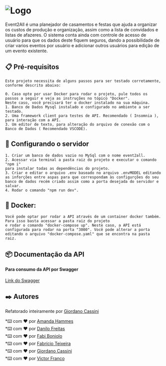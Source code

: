 
# ![Logo](logotipo2.png)

Event2All é uma planejador de casamentos e festas que ajuda a organizar os custos de produção e organização, 
assim como a lista de convidados e listas de afazeres. O sistema conta ainda com controle de acesso de usuário 
para que os dados deste fiquem seguros, dando a possibilidade de criar varios eventos por usuário e adicionar outros
usuários para edição de um evento existente.

## 📋 Pré-requisitos

    Este projeto necessita de alguns passos para ser testado corretamente, conforme descrito abaixo:
    
    0. Caso opte por usar Docker para rodar o projeto, pule todos os passos a seguir e veja as instruções no tópico "Docker".
    Neste caso, você precisará ter o docker instalado na sua máquina.
    1. Banco de Dados Mysql instalado e configurado no ambiente a ser testado.
    2. Uma framework client para testes de API. Recomendado ( Insomnia ), para interação com a API.
    3. Um editor de texto, para alteração do arquivo de conexão com o Banco de Dados ( Recomendado VSCODE).

## 🔧 Configurando o servidor

    1. Criar um banco de dados vazio no MySql com o nome event2all.
    2. Acessar via terminal a pasta raiz do projeto e executar o comando "npm i" 
    para instalar todas as dependências do projeto.
    3. Criar e editar o arquivo .env baseado no arquivo .envMODEL editando
    as inforções entre aspas para que correspondam às configurções do seu 
    banco de dados recém criado assim como a porta desejada do servidor e salvar.
    4. Rodar o comando "npm run dev".

## 🔧 Docker:
    Você pode optar por rodar a API através de um container docker também. Para isso basta acessar a pasta raiz do projeto
    e rodar o comando "docker-compose up". Neste caso, a API está configurada para rodar na porta "3000". Você pode alterar a porta
    editando o arquivo "docker-compose.yaml" que se encontra na pasta raiz.

## 📦 Documentação da API
#### Para consumo da API por Swagger
[Link do Swagger](https://app.swaggerhub.com/apis/DANILOJPFREITAS_1/Event2All/1.0.0)

 ## ✒️ Autores

Refatorado inteiramente por [Giordano Cassini](https://github.com/giordanocassini)

*⌨️ com ❤️ por [Amanda Hammes](https://github.com/amandahammes/)<br/>
*⌨️ com ❤️ por [Danilo Freitas](https://github.com/danilojpfreitas)<br/>
*⌨️ com ❤️ por [Fabi Boniolo](https://github.com/Fabi-Boniolo)<br/>
*⌨️ com ❤️ por [Fabrício Teixeira](https://github.com/FabriciodSTeixeira)<br/>
*⌨️ com ❤️ por [Giordano Cassini](https://github.com/giordanocassini)<br/>
*⌨️ com ❤️ por [Victor Franco](https://github.com/VictorF05)<br/>
